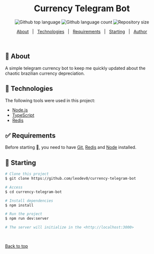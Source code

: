 <!-- <div align="center" id="top">
  <img src="./.github/app.gif" alt="Currency Telegram Bot" /> -->

  <!-- &#xa0; -->

  <!-- <a href="https://currencytelegrambot.netlify.app">Demo</a> -->
<!-- </div> -->

<h1 align="center">Currency Telegram Bot</h1>

<p align="center">
  <img alt="Github top language" src="https://img.shields.io/github/languages/top/leodev0/currency-telegram-bot?color=56BEB8">

  <img alt="Github language count" src="https://img.shields.io/github/languages/count/leodev0/currency-telegram-bot?color=56BEB8">

  <img alt="Repository size" src="https://img.shields.io/github/repo-size/leodev0/currency-telegram-bot?color=56BEB8">

  <!-- <img alt="License" src="https://img.shields.io/github/license/leodev0/currency-telegram-bot?color=56BEB8"> -->

  <!-- <img alt="Github issues" src="https://img.shields.io/github/issues/{{YOUR_GITHUB_USERNAME}}/currency-telegram-bot?color=56BEB8" /> -->

  <!-- <img alt="Github forks" src="https://img.shields.io/github/forks/{{YOUR_GITHUB_USERNAME}}/currency-telegram-bot?color=56BEB8" /> -->

  <!-- <img alt="Github stars" src="https://img.shields.io/github/stars/{{YOUR_GITHUB_USERNAME}}/currency-telegram-bot?color=56BEB8" /> -->
</p>

<p align="center">
  <a href="#dart-about">About</a> &#xa0; | &#xa0;
  <a href="#rocket-technologies">Technologies</a> &#xa0; | &#xa0;
  <a href="#white_check_mark-requirements">Requirements</a> &#xa0; | &#xa0;
  <a href="#checkered_flag-starting">Starting</a> &#xa0; | &#xa0;
  <a href="https://github.com/leodev0" target="_blank">Author</a>
</p>

<br>

## :dart: About ##

A simple telegram currency bot to keep me quickly updated about the chaotic brazilian currency depreciation.

## :rocket: Technologies ##

The following tools were used in this project:

- [Node.js](https://nodejs.org/en/)
- [TypeScript](https://www.typescriptlang.org/)
- [Redis](https://redis.io/)

## :white_check_mark: Requirements ##

Before starting :checkered_flag:, you need to have [Git](https://git-scm.com), [Redis](https://redis.io/) and [Node](https://nodejs.org/en/) installed.

## :checkered_flag: Starting ##

```bash
# Clone this project
$ git clone https://github.com/leodev0/currency-telegram-bot

# Access
$ cd currency-telegram-bot

# Install dependencies
$ npm install

# Run the project
$ npm run dev:server

# The server will initialize in the <http://localhost:3000>
```

&#xa0;

<a href="#top">Back to top</a>
